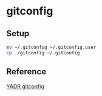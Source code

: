 # gitconfig

## Setup

```bash
mv ~/.gitconfig ~/.gitconfig.user
cp ./gitconfig ~/.gitconfig
```

## Reference

[YADR gitconfig](https://github.com/skwp/dotfiles/blob/master/git/gitconfig)

